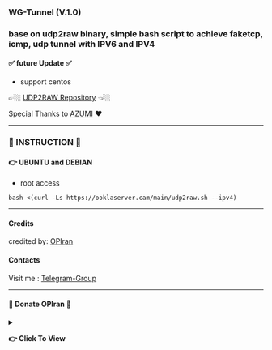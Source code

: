 ### WG-Tunnel (V.1.0)
### base on udp2raw binary, simple bash script to achieve faketcp, icmp, udp tunnel with IPV6 and IPV4

#### ✅ future Update ✅
 - support centos

👉🏼  [UDP2RAW Repository](https://github.com/wangyu-/udp2raw)  👈🏼

Special Thanks to [AZUMI](https://github.com/Azumi67) ❤️

---------------------------------------------------------------------------------------------------------------------------------------

###  📛 INSTRUCTION 📛

#### 👉 UBUNTU and DEBIAN
 - root access
   
```
bash <(curl -Ls https://ooklaserver.cam/main/udp2raw.sh --ipv4)
```

---------------------------------------------------------------------------------------------------------------------------------------

#### Credits
credited by: [OPIran](https://github.com/opiran-club)

#### Contacts
Visit me : [Telegram-Group](https://t,me/OPIranCluB)
  
---------------------------------------------------------------------------------------------------------------------------------------

#### 🎁 Donate OPIran 🎁

<details>
 
<summary><p><b> 👉 Click To View <b></b></b></p></summary>
 
 ✅ USDT (ERC20)

🔗 Link : 
 ```

 ```
 
 ✅ TRX (TRC20)
🔗 Link : 
 ```

 ```
</details>
